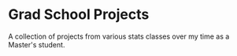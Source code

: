 # Grad School Projects
A collection of projects from various stats classes over my time as a Master's student.


